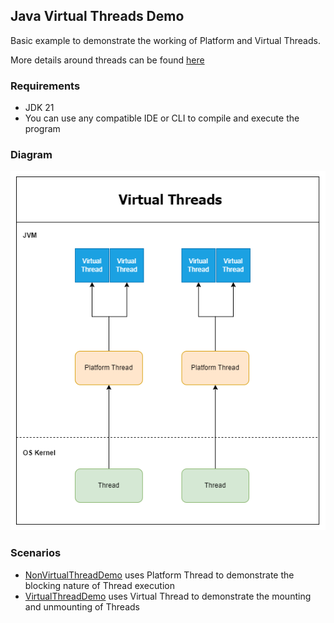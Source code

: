 ## Java Virtual Threads Demo

Basic example to demonstrate the working of Platform and Virtual Threads.

More details around threads can be found [here](https://docs.oracle.com/en/java/javase/21/core/virtual-threads.html)

### Requirements
 - JDK 21
 - You can use any compatible IDE or CLI to compile and execute the program

### Diagram
![Virtual Threads](virtual-threads.png)

### Scenarios
 - [NonVirtualThreadDemo](src/main/java/com/vt/NonVirtualThreadDemo.java) uses Platform Thread to demonstrate the blocking nature of Thread execution
 - [VirtualThreadDemo](src/main/java/com/vt/VirtualThreadDemo.java) uses Virtual Thread to demonstrate the mounting and unmounting of Threads
